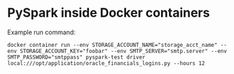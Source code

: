 # PySpark inside Docker containers

Example run command:

```
docker container run --env STORAGE_ACCOUNT_NAME="storage_acct_name" --env STORAGE_ACCOUNT_KEY="foobar" --env SMTP_SERVER="smtp.server" --env SMTP_PASSWORD="smtppass" pyspark-test driver local:///opt/application/oracle_financials_logins.py --hours 12
```
